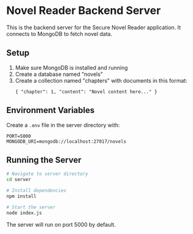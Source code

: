 # Novel Reader Backend Server

This is the backend server for the Secure Novel Reader application. It connects to MongoDB to fetch novel data.

## Setup

1. Make sure MongoDB is installed and running
2. Create a database named "novels"
3. Create a collection named "chapters" with documents in this format:
   ```
   { "chapter": 1, "content": "Novel content here..." }
   ```

## Environment Variables

Create a `.env` file in the server directory with:

```
PORT=5000
MONGODB_URI=mongodb://localhost:27017/novels
```

## Running the Server

```bash
# Navigate to server directory
cd server

# Install dependencies
npm install

# Start the server
node index.js
```

The server will run on port 5000 by default.